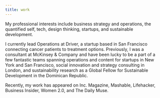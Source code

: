 ```yaml
---
title: work
---
```



My professional interests include business strategy and operations, the quantified self, tech, design thinking, startups, and sustainable development.

I currently lead Operations at Driver, a startup based in San Francisco connecting cancer patients to treatment options. Previously, I was a consultant at McKinsey & Company and have been lucky to be a part of a few fantastic teams spanning operations and content for startups in New York and San Francisco, social innovation and strategy consulting in London, and sustainability research as a Global Fellow for Sustainable Development in the Dominican Republic.

Recently, my work has appeared on Inc. Magazine, Mashable, Lifehacker, Business Insider, Women 2.0, and The Daily Muse.